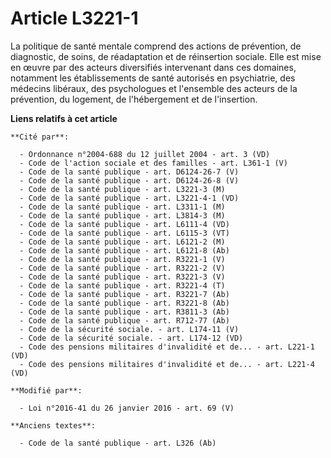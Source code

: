 # Article L3221-1

La politique de santé mentale comprend des actions de prévention, de diagnostic, de soins, de réadaptation et de réinsertion
sociale. Elle est mise en œuvre par des acteurs diversifiés intervenant dans ces domaines, notamment les établissements de
santé autorisés en psychiatrie, des médecins libéraux, des psychologues et l'ensemble des acteurs de la prévention, du
logement, de l'hébergement et de l'insertion.

**Liens relatifs à cet article**

	**Cité par**:

	  - Ordonnance n°2004-688 du 12 juillet 2004 - art. 3 (VD)
	  - Code de l'action sociale et des familles - art. L361-1 (V)
	  - Code de la santé publique - art. D6124-26-7 (V)
	  - Code de la santé publique - art. D6124-26-8 (V)
	  - Code de la santé publique - art. L3221-3 (M)
	  - Code de la santé publique - art. L3221-4-1 (VD)
	  - Code de la santé publique - art. L3311-1 (M)
	  - Code de la santé publique - art. L3814-3 (M)
	  - Code de la santé publique - art. L6111-4 (VD)
	  - Code de la santé publique - art. L6115-3 (VT)
	  - Code de la santé publique - art. L6121-2 (M)
	  - Code de la santé publique - art. L6121-8 (Ab)
	  - Code de la santé publique - art. R3221-1 (V)
	  - Code de la santé publique - art. R3221-2 (V)
	  - Code de la santé publique - art. R3221-3 (V)
	  - Code de la santé publique - art. R3221-4 (T)
	  - Code de la santé publique - art. R3221-7 (Ab)
	  - Code de la santé publique - art. R3221-8 (Ab)
	  - Code de la santé publique - art. R3811-3 (Ab)
	  - Code de la santé publique - art. R712-77 (Ab)
	  - Code de la sécurité sociale. - art. L174-11 (V)
	  - Code de la sécurité sociale. - art. L174-12 (VD)
	  - Code des pensions militaires d'invalidité et de... - art. L221-1 (VD)
	  - Code des pensions militaires d'invalidité et de... - art. L221-4 (VD)

	**Modifié par**:

	  - Loi n°2016-41 du 26 janvier 2016 - art. 69 (V)

	**Anciens textes**:

	  - Code de la santé publique - art. L326 (Ab)

